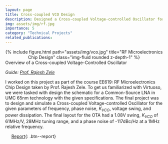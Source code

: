 ```yaml
---
layout: page
title: Cross-coupled VCO Design
description: Designed a Cross-coupled Voltage-controlled Oscillator for the specified parameters and implemented it using Cadence Virtuoso
img: assets/img/rf.jpg
importance: 5
category: "Technical Projects"
related_publications:
---
```


<center>
<div class="row">
    <div class="col-sm mt-4 mt-md-0">
        {% include figure.html path="assets/img/vco.jpg" title="RF Microelectronics Chip Design" class="img-fluid rounded z-depth-1" %}
    </div>
</div>
</center>
<div class="caption">
    Overview of a Cross-coupled Voltage-Controlled Oscillator
</div>

_Guide: [Prof. Rajesh Zele](http://www.ee.iitb.ac.in/~zelerajesh/index.php)_

I worked on this project as part of the course EE619: RF Microelectronics Chip Design taken by Prof. Rajesh Zele. To get us familiarized with Virtuoso, we were tasked with design the schematic for a Common-Source LNA in UMC 65nm technology with the given specifications.
The final project was to design and simulate a Cross-coupled Voltage-controlled Oscillator for the given parameters of frequency, phase noise, $K_{VCO}$, voltage swing, and power dissipation. The final layout for the OTA had a 1.08V swing, $K_{VCO}$ of 61MHz/V, 28MHz tuning range, and a phase noise of -117dBc/Hz at a 1MHz relative frequency.

&nbsp;&nbsp;&nbsp;&nbsp; [Report](https://anubhavbhatla.github.io/assets/pdf/EE619_Report.pdf){: .btn--report}
